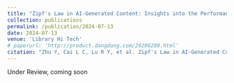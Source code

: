 ```yaml
---
title: "Zipf's Law in AI-Generated Content: Insights into the Performance of Generative AI"
collection: publications
permalink: /publication/2024-07-13
date: 2024-07-13
venue: 'Library Hi Tech'
# paperurl: 'http://product.dangdang.com/29286280.html'
citation: "Zhu Y, Cai L C, Lu R Y, et al. Zipf's Law in AI-Generated Content: Insights into the Performance of Generative AI[J].Library Hi Tech,2024."
---
```


Under Review, coming soon
<!-- [下载本文]() -->